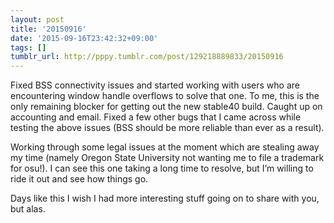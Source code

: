 ```yaml
---
layout: post
title: '20150916'
date: '2015-09-16T23:42:32+09:00'
tags: []
tumblr_url: http://pppy.tumblr.com/post/129218889833/20150916
---
```

Fixed BSS connectivity issues and started working with users who are encountering window handle overflows to solve that one. To me, this is the only remaining blocker for getting out the new stable40 build. Caught up on accounting and email. Fixed a few other bugs that I came across while testing the above issues (BSS should be more reliable than ever as a result).

Working through some legal issues at the moment which are stealing away my time (namely Oregon State University not wanting me to file a trademark for osu!). I can see this one taking a long time to resolve, but I’m willing to ride it out and see how things go.

Days like this I wish I had more interesting stuff going on to share with you, but alas.
